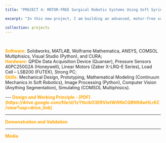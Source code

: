 ```yaml
---
title: "PROJECT 4: MOTOR-FREE Surgical Robotic Systems Using Soft Syringe Architecture - ONGOING"

excerpt: "In this new project, I am building an advanced, motor-free surgical robotic system using soft syringe (SSA). This new system can offer multiple soft robotic arms aiming to provide multiple surgical tasks including detection, ESD/Ablation, and 3D Bioprinting. This project is expected to build a portable, compact system."

collection: projects
---
```


<br>
<div class="excerpt-content">
  <p>
<strong style="color: orange;">Software:</strong> Solidworks, MATLAB, Wolframe Mathematica, ANSYS, COMSOL Multiphisics, Visual Studio (Python), and CURA;<br>
<strong style="color: orange;">Hardware:</strong>
QPIDe Data Acquisition Device (Quanser), Pressure Sensors 40PC250G2A (Honeywell), Linear Motors (Zaber X-LRQ-E Series), Load Cell – LSB200 (FUTEK), Strong PC;<br> 
<strong style="color: orange;">Skills:</strong> Mechanical Design, Prototyping, Mathematical Modeling (Continuum Mechanics in Soft Robotics), Image Processing (Python), Computer Vision (Anything Segmentation), Simulating (COMSOL Multiphisics). 
 </p>
</div>
---
<strong style="color: orange;">Design and Working Principle - [PDF](https://drive.google.com/file/d/1zYttcikO3ERVIetWi9fbCQRN9AwHLr6Z/view?usp=drive_link)</strong>

<div class="excerpt-content">
  <p>

  </p>
</div>

-----
<strong style="color: orange;">Demonstration and Validation</strong>
<div class="excerpt-content">
  <p>

  </p>
</div>

-----
<strong style="color: orange;">Media</strong>
